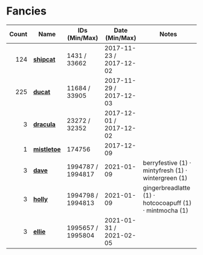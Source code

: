 # Fancies

| Count | Name | IDs (Min/Max) | Date (Min/Max) | Notes    |
|------:|------|---------------|----------------|----------|
| 124 | [**shipcat**](shipcat) | 1431 / 33662 | 2017-11-23 / 2017-12-02 |
| 225 | [**ducat**](ducat) | 11684 / 33905 | 2017-11-29 / 2017-12-03 |
| 3 | [**dracula**](dracula) | 23272 / 32352 | 2017-12-01 / 2017-12-02 |
| 1 | [**mistletoe**](mistletoe) | 174756 | 2017-12-09 |
| 3 | [**dave**](dave) | 1994787 / 1994817 | 2021-01-09 | berryfestive (1) · mintyfresh (1) · wintergreen (1)|
| 3 | [**holly**](holly) | 1994798 / 1994813 | 2021-01-09 | gingerbreadlatte (1) · hotcocoapuff (1) · mintmocha (1)|
| 3 | [**ellie**](ellie) | 1995657 / 1995804 | 2021-01-31 / 2021-02-05 |


